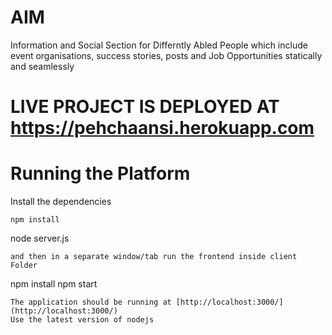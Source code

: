 # AIM
Information and Social Section for Differntly Abled People which include event organisations, success stories, posts and Job Opportunities statically and seamlessly

# LIVE PROJECT IS DEPLOYED AT https://pehchaansi.herokuapp.com


# Running the Platform 
Install the dependencies
```
npm install
```
node server.js
```
and then in a separate window/tab run the frontend inside client Folder
```
npm install
npm start
```
The application should be running at [http://localhost:3000/](http://localhost:3000/)
Use the latest version of nodejs

